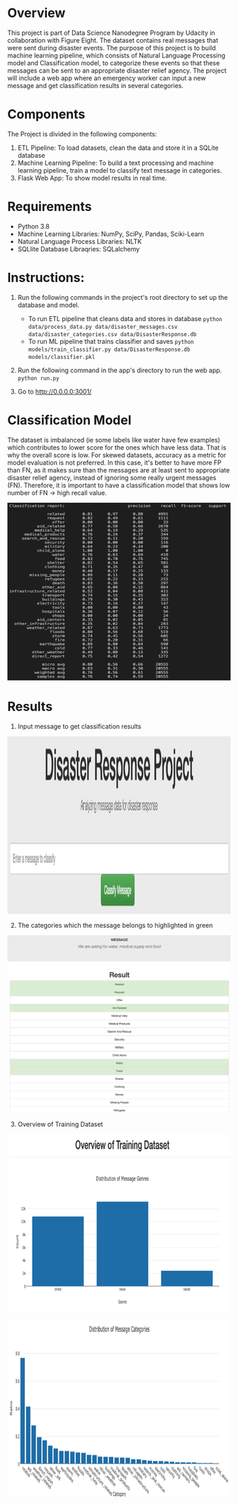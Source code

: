 # Overview
This project is part of Data Science Nanodegree Program by Udacity in collaboration with Figure Eight. The dataset contains real messages that were sent during disaster events. The purpose of this project is to build machine learning pipeline, which consists of Natural Language Processing model and Classification model, to categorize these events so that these messages can be sent to an appropriate disaster relief agency. The project will include a web app where an emergency worker can input a new message and get classification results in several categories.

# Components
The Project is divided in the following components:

1. ETL Pipeline: To load datasets, clean the data and store it in a SQLite database
2. Machine Learning Pipeline: To build a text processing and machine learning pipeline, train a model to classify text message in categories.
3. Flask Web App: To show model results in real time.

# Requirements
- Python 3.8
- Machine Learning Libraries: NumPy, SciPy, Pandas, Sciki-Learn
- Natural Language Process Libraries: NLTK
- SQLlite Database Libraqries: SQLalchemy

# Instructions:
1. Run the following commands in the project's root directory to set up the database and model.

    - To run ETL pipeline that cleans data and stores in database
        `python data/process_data.py data/disaster_messages.csv data/disaster_categories.csv data/DisasterResponse.db`
    - To run ML pipeline that trains classifier and saves
        `python models/train_classifier.py data/DisasterResponse.db models/classifier.pkl`

2. Run the following command in the app's directory to run the web app.
    `python run.py`

3. Go to http://0.0.0.0:3001/


# Classification Model
The dataset is imbalanced (ie some labels like water have few examples) which contributes to lower score for the ones which have less data. That is why the overall score is low. For skewed datasets, accuracy as a metric for model evaluation is not preferred. In this case, it's better to have more FP than FN, as it makes sure than the messages are at least sent to appropriate disaster relief agency, instead of ignoring some really urgent messages (FN). Therefore, it is important to have a classification model that shows low number of FN -> high recall value. 

<p align="center">
  <img src="/images/classification_report.png" height="400" width="600" />
</p>

# Results
1. Input message to get classification results
<p align="center">
  <img src="/images/message_input.png" height="400" width="600" />
</p>

2. The categories which the message belongs to highlighted in green
<p align="center">
  <img src="/images/result_example.png" height="400" width="600" />
</p>

3. Overview of Training Dataset
<p align="center">
  <img src="/images/distribution_genre.png" height="400" width="600" />
</p>

<p align="center">
  <img src="/images/distribution_catogory.png" height="400" width="600" />
</p>
